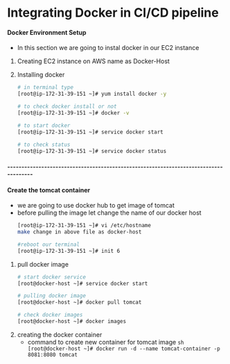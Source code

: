 # Integrating Docker in CI/CD pipeline
   #### Docker Environment Setup
   - In this section we are going to instal docker in our EC2 instance
   
   1. Creating EC2 instance on AWS name as Docker-Host
   
   2. Installing docker 
      ```sh
      # in terminal type
      [root@ip-172-31-39-151 ~]# yum install docker -y
      
      # to check docker install or not
      [root@ip-172-31-39-151 ~]# docker -v
      
      # to start docker
      [root@ip-172-31-39-151 ~]# service docker start
      
      # to check status 
      [root@ip-172-31-39-151 ~]# service docker status
      ```
      
   #### -------------------------------------------------------------------------------------
   
   #### Create the tomcat container
   
   - we are going to use docker hub to get image of tomcat
   - before pulling the image let change the name of our docker host
     ```sh
     [root@ip-172-31-39-151 ~]# vi /etc/hostname 
     make change in above file as docker-host
     
     #reboot our terminal
     [root@ip-172-31-39-151 ~]# init 6

     ```
   1. pull docker image
      ```sh
      # start docker service
      [root@docker-host ~]# service docker start
      
      # pulling docker image
      [root@docker-host ~]# docker pull tomcat
      
      # check docker images
      [root@docker-host ~]# docker images
      
      ```
   2. creating the docker container
      - command to create new container for tomcat image
          ```sh [root@docker-host ~]# docker run -d --name tomcat-container -p 8081:8080 tomcat```
       
      
   
